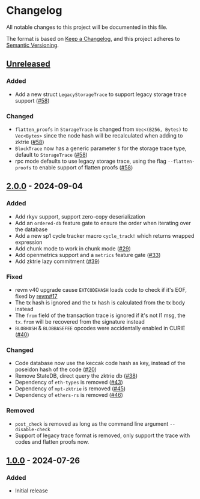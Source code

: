 # Changelog

All notable changes to this project will be documented in this file.

The format is based on [Keep a Changelog](https://keepachangelog.com/en/1.1.0/),
and this project adheres to [Semantic Versioning](https://semver.org/spec/v2.0.0.html).

## [Unreleased]

### Added

- Add a new struct `LegacyStorageTrace` to support legacy storage trace support
  ([#58](https://github.com/scroll-tech/stateless-block-verifier/pull/58))

### Changed

- `flatten_proofs` in `StorageTrace` is changed from `Vec<(B256, Bytes)` to `Vec<Bytes>`
  since the node hash will be recalculated when adding to zktrie
  ([#58](https://github.com/scroll-tech/stateless-block-verifier/pull/58))
- `BlockTrace` now has a generic parameter `S` for the storage trace type, default to `StorageTrace`
  ([#58](https://github.com/scroll-tech/stateless-block-verifier/pull/58))
- rpc mode defaults to use legacy storage trace, using the flag `--flatten-proofs` to enable support of flatten proofs
  ([#58](https://github.com/scroll-tech/stateless-block-verifier/pull/58))


## [2.0.0] - 2024-09-04

### Added

- Add rkyv support, support zero-copy deserialization
- Add an `ordered-db` feature gate to ensure the order when iterating over the database
- Add a new sp1 cycle tracker macro `cycle_track!` which returns wrapped expression
- Add chunk mode to work in chunk mode ([#29](https://github.com/scroll-tech/stateless-block-verifier/pull/29))
- Add openmetrics support and a `metrics` feature gate ([#33](https://github.com/scroll-tech/stateless-block-verifier/pull/33))
- Add zktrie lazy commitment ([#39](https://github.com/scroll-tech/stateless-block-verifier/pull/39))

### Fixed

- revm v40 upgrade cause `EXTCODEHASH` loads code to check if it's EOF, fixed by [revm#17](https://github.com/scroll-tech/revm/pull/17/files)
- The tx hash is ignored and the tx hash is calculated from the tx body instead
- The `from` field of the transaction trace is ignored if it's not l1 msg, the `tx.from` will be recovered from the signature instead
- `BLOBHASH` & `BLOBBASEFEE` opcodes were accidentally enabled in CURIE ([#40](https://github.com/scroll-tech/stateless-block-verifier/pull/40))

### Changed

- Code database now use the keccak code hash as key, instead of the poseidon hash of the code ([#20](https://github.com/scroll-tech/stateless-block-verifier/pull/20))
- Remove StateDB, direct query the zktrie db ([#38](https://github.com/scroll-tech/stateless-block-verifier/pull/38))
- Dependency of `eth-types` is removed ([#43](https://github.com/scroll-tech/stateless-block-verifier/pull/43))
- Dependency of `mpt-zktrie` is removed ([#45](https://github.com/scroll-tech/stateless-block-verifier/pull/45))
- Dependency of `ethers-rs` is removed ([#46](https://github.com/scroll-tech/stateless-block-verifier/pull/46))

### Removed

- `post_check` is removed as long as the command line argument `--disable-check`
- Support of legacy trace format is removed, only support the trace with codes and flatten proofs now.

## [1.0.0] - 2024-07-26

### Added

- Initial release

[unreleased]: https://github.com/scroll-tech/stateless-block-verifier/compare/2.0.0...HEAD
[2.0.0]: https://github.com/scroll-tech/stateless-block-verifier/compare/v1.0.0...v2.0.0
[1.0.0]: https://github.com/scroll-tech/stateless-block-verifier/releases/tag/v1.0.0